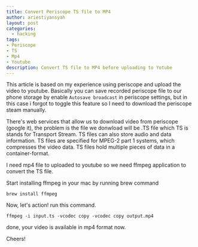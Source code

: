 ```yaml
---
title: Convert Periscope TS file to MP4
author: ariestiyansyah
layout: post
categories:
  - hacking
tags:
- Periscope
- TS
- Mp4
- Youtube
description: Convert TS file to MP4 before uploading to Yotube
---
```


This article is based on my experience using periscope and upload the video to youtube. Basically you can save recorded periscope file to our phone storage by enable `Autosave broadcast` in periscope settings, but in this case i forgot to toggle this feature so I need to download the periscope steam manually.

There's web services that allow us to download video from periscope (google it), the problem is the file we donwload will be .TS file which TS is  stands for Transport Stream. TS files can also store audio and data information. TS files are specified for MPEG-2 part 1 systems, which compresses the video data. TS files hold multiple pieces of data in a container-format.

I need mp4 file to uploaded to youtube so we need ffmpeg application to convert the TS file.

Start installing ffmpeg in your mac by running brew command

	brew install ffmpeg

Now, let's action! run this command.

	ffmpeg -i input.ts -vcodec copy -vcodec copy output.mp4
	
done, your video is available in mp4 format now.

Cheers!